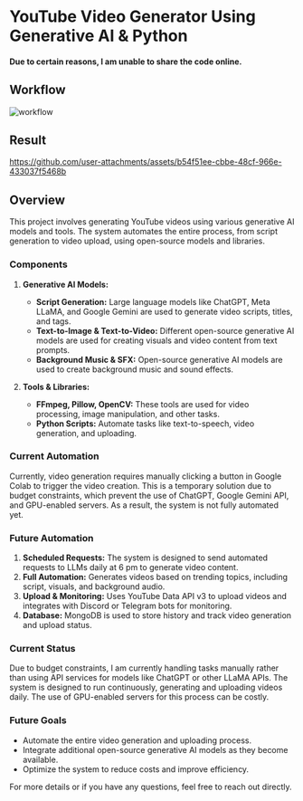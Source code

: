 
# YouTube Video Generator Using Generative AI & Python

#### Due to certain reasons, I am unable to share the code online.
## Workflow
![workflow](https://github.com/user-attachments/assets/9e115c28-d1b4-404b-b87c-836155f6888a)
## Result
https://github.com/user-attachments/assets/b54f51ee-cbbe-48cf-966e-433037f5468b

## Overview

This project involves generating YouTube videos using various generative AI models and tools. The system automates the entire process, from script generation to video upload, using open-source models and libraries.

### Components

1. **Generative AI Models:**
   - **Script Generation:** Large language models like ChatGPT, Meta LLaMA, and Google Gemini are used to generate video scripts, titles, and tags.
   - **Text-to-Image & Text-to-Video:** Different open-source generative AI models are used for creating visuals and video content from text prompts.
   - **Background Music & SFX:** Open-source generative AI models are used to create background music and sound effects.

2. **Tools & Libraries:**
   - **FFmpeg, Pillow, OpenCV:** These tools are used for video processing, image manipulation, and other tasks.
   - **Python Scripts:** Automate tasks like text-to-speech, video generation, and uploading.

### Current Automation

Currently, video generation requires manually clicking a button in Google Colab to trigger the video creation. This is a temporary solution due to budget constraints, which prevent the use of ChatGPT, Google Gemini API, and GPU-enabled servers. As a result, the system is not fully automated yet.

### Future Automation

1. **Scheduled Requests:** The system is designed to send automated requests to LLMs daily at 6 pm to generate video content.
2. **Full Automation:** Generates videos based on trending topics, including script, visuals, and background audio.
3. **Upload & Monitoring:** Uses YouTube Data API v3 to upload videos and integrates with Discord or Telegram bots for monitoring.
4. **Database:** MongoDB is used to store history and track video generation and upload status.

### Current Status

Due to budget constraints, I am currently handling tasks manually rather than using API services for models like ChatGPT or other LLaMA APIs. The system is designed to run continuously, generating and uploading videos daily. The use of GPU-enabled servers for this process can be costly.

### Future Goals

- Automate the entire video generation and uploading process.
- Integrate additional open-source generative AI models as they become available.
- Optimize the system to reduce costs and improve efficiency.

For more details or if you have any questions, feel free to reach out directly.
